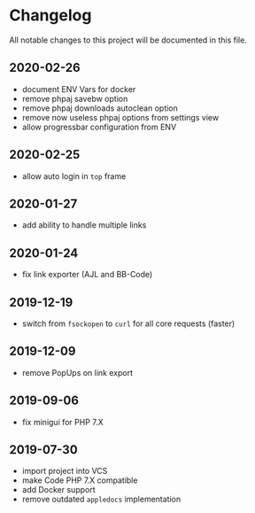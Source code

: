 # Changelog
All notable changes to this project will be documented in this file.

## 2020-02-26
- document ENV Vars for docker 
- remove phpaj savebw option
- remove phpaj downloads autoclean option
- remove now useless phpaj options from settings view
- allow progressbar configuration from ENV

## 2020-02-25
- allow auto login in `top` frame

## 2020-01-27
- add ability to handle multiple links 

## 2020-01-24
- fix link exporter (AJL and BB-Code)

## 2019-12-19
- switch from `fsockopen` to `curl` for all core requests (faster)

## 2019-12-09
- remove PopUps on link export

## 2019-09-06
- fix minigui for PHP 7.X

## 2019-07-30
- import project into VCS
- make Code PHP 7.X compatible
- add Docker support
- remove outdated `appledocs` implementation